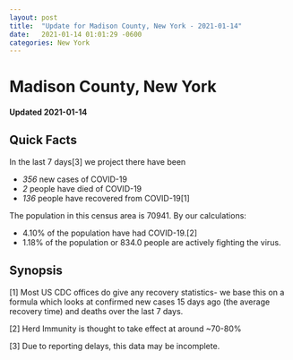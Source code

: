 ```yaml
---
layout: post
title:  "Update for Madison County, New York - 2021-01-14"
date:   2021-01-14 01:01:29 -0600
categories: New York
---
```


# Madison County, New York
#### Updated 2021-01-14

## Quick Facts

In the last 7 days[3] we project there have been
- *356* new cases of COVID-19
- *2* people have died of COVID-19
- *136* people have recovered from COVID-19[1]

The population in this census area is 70941. By our calculations:
- 4.10% of the population have had COVID-19.[2]
- 1.18% of the population or 834.0 people are actively fighting the virus.

## Synopsis




[1] Most US CDC offices do give any recovery statistics- we base this on a formula which looks at confirmed new cases
15 days ago (the average recovery time) and deaths over the last 7 days.

[2] Herd Immunity is thought to take effect at around ~70-80%

[3] Due to reporting delays, this data may be incomplete.
 
    
